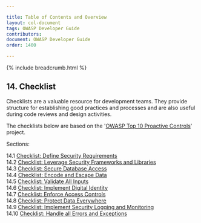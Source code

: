 ```yaml
---

title: Table of Contents and Overview
layout: col-document
tags: OWASP Developer Guide
contributors:
document: OWASP Developer Guide
order: 1400

---
```


{% include breadcrumb.html %}

## 14. Checklist

Checklists are a valuable resource for development teams.
They provide structure for establishing good practices and processes
and are also useful during code reviews and design activities.

The checklists below are based on the '[OWASP Top 10 Proactive Controls][proactive10]' project.

Sections:

14.1 [Checklist: Define Security Requirements](01-define-security-requirements.md)  
14.2 [Checklist: Leverage Security Frameworks and Libraries](02-frameworks-libraries.md)  
14.3 [Checklist: Secure Database Access](03-secure-database-access.md)  
14.4 [Checklist: Encode and Escape Data](04-encode-escape-data.md)  
14.5 [Checklist: Validate All Inputs](05-validate-inputs.md)  
14.6 [Checklist: Implement Digital Identity](06-digital-identity.md)  
14.7 [Checklist: Enforce Access Controls](07-access-controls.md)  
14.8 [Checklist: Protect Data Everywhere](08-protect-data.md)  
14.9 [Checklist: Implement Security Logging and Monitoring](09-logging-monitoring.md)  
14.10 [Checklist: Handle all Errors and Exceptions](10-handle-errors-exceptions.md)  

[proactive10]: https://owasp.org/www-project-proactive-controls/
